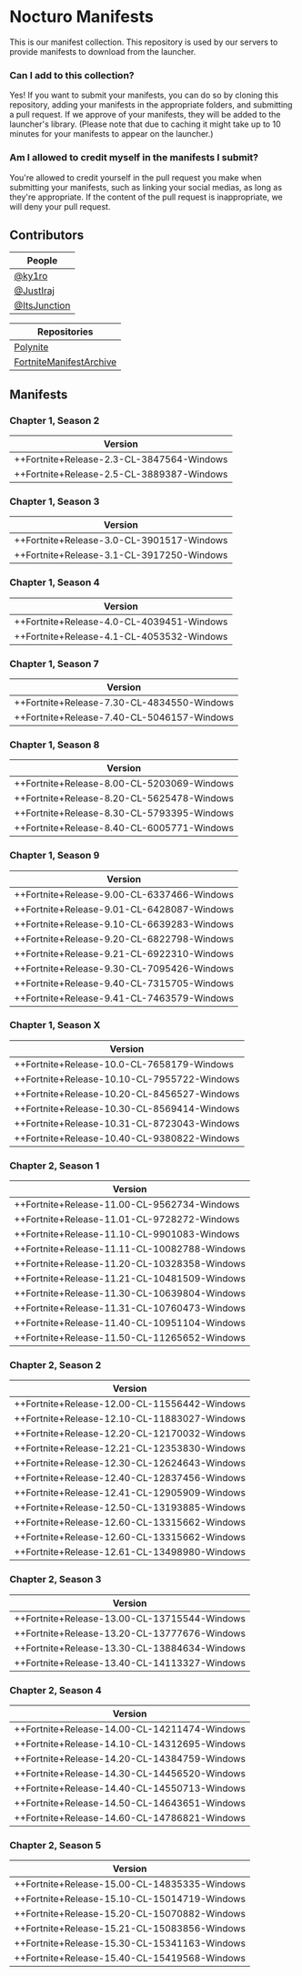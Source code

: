 # Nocturo Manifests
This is our manifest collection. This repository is used by our servers to provide manifests to download from the launcher.

### Can I add to this collection?
Yes! If you want to submit your manifests, you can do so by cloning this repository, adding your manifests in the appropriate folders, and submitting a pull request. If we approve of your manifests, they will be added to the launcher's library. (Please note that due to caching it might take up to 10 minutes for your manifests to appear on the launcher.)

### Am I allowed to credit myself in the manifests I submit?
You're allowed to credit yourself in the pull request you make when submitting your manifests, such as linking your social medias, as long as they're appropriate. If the content of the pull request is inappropriate, we will deny your pull request.

## Contributors
|People|
|--|
|[@ky1ro](https://twitter.com/ky1ro)|
|[@JustIraj](https://twitter.com/JustIraj)|
|[@ItsJunction](https://twitter.com/ItsJunction)|

|Repositories|
|--|
|[Polynite](https://github.com/polynite/fn-releases)|
|[FortniteManifestArchive](https://github.com/vastblast/fortnitemanifestarchive)|

## Manifests
### Chapter 1, Season 2
|Version|
|--|
|++Fortnite+Release-2.3-CL-3847564-Windows|
|++Fortnite+Release-2.5-CL-3889387-Windows|

### Chapter 1, Season 3
|Version|
|--|
|++Fortnite+Release-3.0-CL-3901517-Windows|
|++Fortnite+Release-3.1-CL-3917250-Windows|

### Chapter 1, Season 4
|Version|
|--|
|++Fortnite+Release-4.0-CL-4039451-Windows|
|++Fortnite+Release-4.1-CL-4053532-Windows|

### Chapter 1, Season 7
|Version|
|--|
|++Fortnite+Release-7.30-CL-4834550-Windows|
|++Fortnite+Release-7.40-CL-5046157-Windows|

### Chapter 1, Season 8
|Version|
|--|
|++Fortnite+Release-8.00-CL-5203069-Windows|
|++Fortnite+Release-8.20-CL-5625478-Windows|
|++Fortnite+Release-8.30-CL-5793395-Windows|
|++Fortnite+Release-8.40-CL-6005771-Windows|

### Chapter 1, Season 9
|Version|
|--|
|++Fortnite+Release-9.00-CL-6337466-Windows|
|++Fortnite+Release-9.01-CL-6428087-Windows|
|++Fortnite+Release-9.10-CL-6639283-Windows|
|++Fortnite+Release-9.20-CL-6822798-Windows|
|++Fortnite+Release-9.21-CL-6922310-Windows|
|++Fortnite+Release-9.30-CL-7095426-Windows|
|++Fortnite+Release-9.40-CL-7315705-Windows|
|++Fortnite+Release-9.41-CL-7463579-Windows|

### Chapter 1, Season X
|Version|
|--|
|++Fortnite+Release-10.0-CL-7658179-Windows|
|++Fortnite+Release-10.10-CL-7955722-Windows|
|++Fortnite+Release-10.20-CL-8456527-Windows|
|++Fortnite+Release-10.30-CL-8569414-Windows|
|++Fortnite+Release-10.31-CL-8723043-Windows|
|++Fortnite+Release-10.40-CL-9380822-Windows|

### Chapter 2, Season 1
|Version|
|--|
|++Fortnite+Release-11.00-CL-9562734-Windows|
|++Fortnite+Release-11.01-CL-9728272-Windows|
|++Fortnite+Release-11.10-CL-9901083-Windows|
|++Fortnite+Release-11.11-CL-10082788-Windows|
|++Fortnite+Release-11.20-CL-10328358-Windows|
|++Fortnite+Release-11.21-CL-10481509-Windows|
|++Fortnite+Release-11.30-CL-10639804-Windows|
|++Fortnite+Release-11.31-CL-10760473-Windows|
|++Fortnite+Release-11.40-CL-10951104-Windows|
|++Fortnite+Release-11.50-CL-11265652-Windows|

### Chapter 2, Season 2
|Version|
|--|
|++Fortnite+Release-12.00-CL-11556442-Windows|
|++Fortnite+Release-12.10-CL-11883027-Windows|
|++Fortnite+Release-12.20-CL-12170032-Windows|
|++Fortnite+Release-12.21-CL-12353830-Windows|
|++Fortnite+Release-12.30-CL-12624643-Windows|
|++Fortnite+Release-12.40-CL-12837456-Windows|
|++Fortnite+Release-12.41-CL-12905909-Windows|
|++Fortnite+Release-12.50-CL-13193885-Windows|
|++Fortnite+Release-12.60-CL-13315662-Windows|
|++Fortnite+Release-12.60-CL-13315662-Windows|
|++Fortnite+Release-12.61-CL-13498980-Windows|

### Chapter 2, Season 3
|Version|
|--|
|++Fortnite+Release-13.00-CL-13715544-Windows|
|++Fortnite+Release-13.20-CL-13777676-Windows|
|++Fortnite+Release-13.30-CL-13884634-Windows|
|++Fortnite+Release-13.40-CL-14113327-Windows|

### Chapter 2, Season 4
|Version|
|--|
|++Fortnite+Release-14.00-CL-14211474-Windows|
|++Fortnite+Release-14.10-CL-14312695-Windows|
|++Fortnite+Release-14.20-CL-14384759-Windows|
|++Fortnite+Release-14.30-CL-14456520-Windows|
|++Fortnite+Release-14.40-CL-14550713-Windows|
|++Fortnite+Release-14.50-CL-14643651-Windows|
|++Fortnite+Release-14.60-CL-14786821-Windows|

### Chapter 2, Season 5
|Version|
|--|
|++Fortnite+Release-15.00-CL-14835335-Windows|
|++Fortnite+Release-15.10-CL-15014719-Windows|
|++Fortnite+Release-15.20-CL-15070882-Windows|
|++Fortnite+Release-15.21-CL-15083856-Windows|
|++Fortnite+Release-15.30-CL-15341163-Windows|
|++Fortnite+Release-15.40-CL-15419568-Windows|
